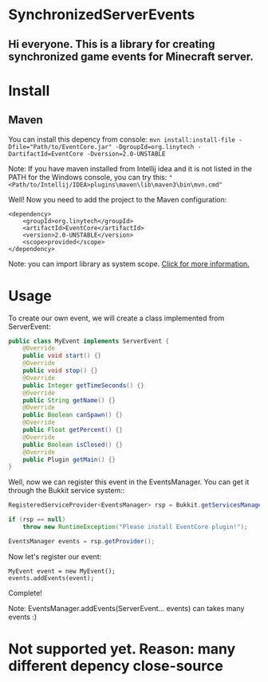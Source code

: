 # SynchronizedServerEvents
## Hi everyone.  This is a library for creating synchronized game events for Minecraft server.

# Install
## Maven
You can install this depency from console: ```mvn install:install-file -Dfile="Path/to/EventCore.jar" -DgroupId=org.linytech -DartifactId=EventCore -Dversion=2.0-UNSTABLE```

Note: If you have maven installed from Intellij idea and it is not listed in the PATH for the Windows console, you can try this:
```"<Path/to/Intellij/IDEA>plugins\maven\lib\maven3\bin\mvn.cmd"```

Well! Now you need to add the project to the Maven configuration:
```maven
<dependency>
    <groupId>org.linytech</groupId>
    <artifactId>EventCore</artifactId>
    <version>2.0-UNSTABLE</version>
    <scope>provided</scope>
</dependency>
```
Note: you can import library as system scope. [Click for more information.](https://maven.apache.org/guides/introduction/introduction-to-dependency-mechanism.html)

# Usage
To create our own event, we will create a class implemented from ServerEvent:
```java
public class MyEvent implements ServerEvent {
    @Override
    public void start() {}
    @Override
    public void stop() {}
    @Override
    public Integer getTimeSeconds() {}
    @Override
    public String getName() {}
    @Override
    public Boolean canSpawn() {}
    @Override
    public Float getPercent() {}
    @Override
    public Boolean isClosed() {}
    @Override
    public Plugin getMain() {}
}
```

Well, now we can register this event in the EventsManager. You can get it through the Bukkit service system::
```java
RegisteredServiceProvider<EventsManager> rsp = Bukkit.getServicesManager().getRegistration(EventsManager.class);

if (rsp == null)
    throw new RuntimeException("Please install EventCore plugin!");

EventsManager events = rsp.getProvider();
```
Now let's register our event:
```
MyEvent event = new MyEvent();
events.addEvents(event);
```
Complete!

Note: EventsManager.addEvents(ServerEvent... events) can takes many events :)

# Not supported yet. Reason: many different depency close-source


